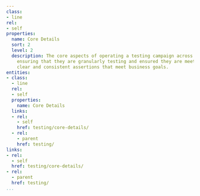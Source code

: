 ```yaml
---
class:
- line
rel:
- self
properties:
  name: Core Details
  sort: 2
  level: 2
  description: The core aspects of operating a testing campaign across all services,
    ensuring that they are granularly testing and ensured they are meeting SLAs, with
    clear and consistent assertions that meet business goals.
entities:
- class:
  - line
  rel:
  - self
  properties:
    name: Core Details
  links:
  - rel:
    - self
    href: testing/core-details/
  - rel:
    - parent
    href: testing/
links:
- rel:
  - self
  href: testing/core-details/
- rel:
  - parent
  href: testing/
...
```

